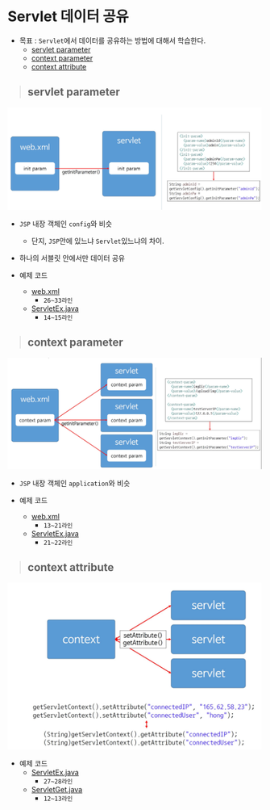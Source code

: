 # Servlet 데이터 공유

+ 목표 : `Servlet`에서 데이터를 공유하는 방법에 대해서 학습한다.
    + [servlet parameter](https://github.com/journeytorainbow/JSP_Servlet_study/blob/master/Servlet_%EB%8D%B0%EC%9D%B4%ED%84%B0%EA%B3%B5%EC%9C%A0/%EB%A9%94%EB%AA%A8.md#servlet-parameter)
    + [context parameter](https://github.com/journeytorainbow/JSP_Servlet_study/blob/master/Servlet_%EB%8D%B0%EC%9D%B4%ED%84%B0%EA%B3%B5%EC%9C%A0/%EB%A9%94%EB%AA%A8.md#context-parameter)
    + [context attribute](https://github.com/journeytorainbow/JSP_Servlet_study/blob/master/Servlet_%EB%8D%B0%EC%9D%B4%ED%84%B0%EA%B3%B5%EC%9C%A0/%EB%A9%94%EB%AA%A8.md#context-attribute)

> ## servlet parameter

<img src="https://github.com/journeytorainbow/JSP_Servlet_study/blob/master/Servlet_%EB%8D%B0%EC%9D%B4%ED%84%B0%EA%B3%B5%EC%9C%A0/img/img1.JPG?raw=true">

+ `JSP` 내장 객체인 `config`와 비슷
    + 단지, `JSP`안에 있느냐 `Servlet`있느냐의 차이.

+ 하나의 서블릿 안에서만 데이터 공유

+ 예제 코드
    + [web.xml](https://github.com/journeytorainbow/JSP_Servlet_study/blob/master/Servlet_%EB%8D%B0%EC%9D%B4%ED%84%B0%EA%B3%B5%EC%9C%A0/testPjt9/WebContent/WEB-INF/web.xml)
        + `26~33라인`
    + [ServletEx.java](https://github.com/journeytorainbow/JSP_Servlet_study/blob/master/Servlet_%EB%8D%B0%EC%9D%B4%ED%84%B0%EA%B3%B5%EC%9C%A0/testPjt9/src/com/servlet/ServletEx.java)
        + `14~15라인`

> ## context parameter

<img src="https://github.com/journeytorainbow/JSP_Servlet_study/blob/master/Servlet_%EB%8D%B0%EC%9D%B4%ED%84%B0%EA%B3%B5%EC%9C%A0/img/img2.JPG?raw=true">

+ `JSP` 내장 객체인 `application`와 비슷

+ 예제 코드
    + [web.xml](https://github.com/journeytorainbow/JSP_Servlet_study/blob/master/Servlet_%EB%8D%B0%EC%9D%B4%ED%84%B0%EA%B3%B5%EC%9C%A0/testPjt9/WebContent/WEB-INF/web.xml)
        + `13~21라인`
    + [ServletEx.java](https://github.com/journeytorainbow/JSP_Servlet_study/blob/master/Servlet_%EB%8D%B0%EC%9D%B4%ED%84%B0%EA%B3%B5%EC%9C%A0/testPjt9/src/com/servlet/ServletEx.java)
        + `21~22라인`

> ## context attribute

<img src="https://github.com/journeytorainbow/JSP_Servlet_study/blob/master/Servlet_%EB%8D%B0%EC%9D%B4%ED%84%B0%EA%B3%B5%EC%9C%A0/img/img3.JPG?raw=true">

+ 예제 코드
    + [ServletEx.java](https://github.com/journeytorainbow/JSP_Servlet_study/blob/master/Servlet_%EB%8D%B0%EC%9D%B4%ED%84%B0%EA%B3%B5%EC%9C%A0/testPjt9/src/com/servlet/ServletEx.java)
        + `27~28라인`
    + [ServletGet.java](https://github.com/journeytorainbow/JSP_Servlet_study/blob/master/Servlet_%EB%8D%B0%EC%9D%B4%ED%84%B0%EA%B3%B5%EC%9C%A0/testPjt9/src/com/servlet/ServletGet.java)
        + `12~13라인`